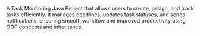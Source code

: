 A Task Monitoring Java Project that allows users to create, assign, and track tasks efficiently. It manages deadlines, updates task statuses, and sends notifications, ensuring smooth workflow and improved productivity using OOP concepts and inheritance.
